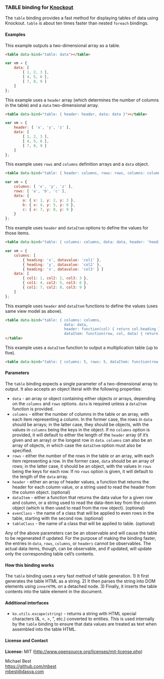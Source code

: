 ﻿### **TABLE** binding for [Knockout](http://knockoutjs.com/)

The `table` binding provides a fast method for displaying tables of data using Knockout. `table` is about ten times faster than nested `foreach` bindings.

#### Examples

This example outputs a two-dimensional array as a table.

```html
<table data-bind="table: data"></table>
```

```javascript
var vm = {
    data: [
        [ 1, 2, 3 ],
        [ 4, 5, 6 ],
        [ 7, 8, 9 ]
    ]
};
```

This example uses a `header` array (which determines the number of columns in the table) and a `data` two-dimensional array.

```html
<table data-bind="table: { header: header, data: data }"></table>
```

```javascript
var vm = {
    header: [ 'x', 'y', 'z' ],
    data: [
        [ 1, 2, 3 ],
        [ 4, 5, 6 ],
        [ 7, 8, 9 ]
    ]
};
```

This example uses `rows` and `columns` definition arrays and a `data` object.

```html
<table data-bind="table: { header: columns, rows: rows, columns: columns, data: data }"></table>
```

```javascript
var vm = {
    columns: [ 'x', 'y', 'z' ],
    rows: [ 'a', 'b', 'c' ],
    data: {
        a: { x: 1, y: 2, y: 3 },
        b: { x: 4, y: 5, y: 6 },
        c: { x: 7, y: 8, y: 9 }
    }
};
```

This example uses `header` and `dataItem` options to define the values for those items.

```html
<table data-bind="table: { columns: columns, data: data, header: 'heading', dataItem: 'datavalue' }"></table>
```

```javascript
var vm = {
    columns: [
        { heading: 'x', datavalue: 'col1' },
        { heading: 'y', datavalue: 'col2' },
        { heading: 'x', datavalue: 'col3' } ]
    data: [
        { col1: 1, col2: 2, col3: 3 },
        { col1: 4, col2: 5, col3: 6 },
        { col1: 7, col2: 8, col3: 9 }
    ]
};
```

This example uses `header` and `dataItem` functions to define the values (uses same view model as above).

```html
<table data-bind="table: { columns: columns,
                           data: data,
                           header: function(col) { return col.heading },
                           dataItem: function(row, col, data) { return data[row][col.datavalue] } }">
</table>
```

This example uses a `dataItem` function to output a multiplication table (up to five).

```html
<table data-bind="table: { columns: 5, rows: 5, dataItem: function(row, col) { return (row+1) * (col+1) } }"></table>
```


#### Parameters

The `table` binding expects a single parameter of a two-dimensional array to output. It also accepts an object literal with the following properties:

* `data` - an array or object containing either objects or arrays, depending on the `columns` and `rows` options. `data` is required unless a `dataItem` function is provided.
* `columns` - either the number of columns in the table or an array, with each item representing a column. In the former case, the rows in `data` should be arrays; in the latter case, they should be objects, with the values in `columns` being the keys in the object. If no `columns` option is provided, it will default to either the length of the `header` array (if it’s given and an array) or the longest row in `data`. `columns` can also be an array of objects, in which case the `dataItem` option must also be specified.
* `rows` - either the number of the rows in the table or an array, with each item representing a row. In the former case, `data` should be an array of rows; in the latter case, it should be an object, with the values in `rows` being the keys for each row. If no `rows` option is given, it will default to the length of the `data` array.
* `header` - either an array of header values, a function that returns the header for each column value, or a string used to read the header from the column object. (optional)
* `dataItem` - either a function that returns the data value for a given row and column, or a string used to read the data-item key from the column object (which is then used to read from the row object). (optional)
* `evenClass` - the name of a class that will be applied to even rows in the table, starting with the second row. (optional)
* `tableClass` - the name of a class that will be applied to table. (optional)

Any of the above parameters can be an observable and will cause the table to be regenerated if updated. For the purpose of making the binding faster, the entries in `data`, `rows`, `columns`, or `headers` cannot be observables. The actual data items, though, can be observable, and if updated, will update only the corresponding table cell’s contents.

#### How this binding works

The `table` binding uses a very fast method of table generation. 1) It first generates the table HTML as a string. 2) It then parses the string into DOM elements using `innerHTML` on a detached node. 3) Finally, it inserts the table contents into the table element in the document.

#### Additional interfaces

* `ko.utils.escape(string)` - returns a string with HTML special characters (&, <, >, ", etc.) converted to entities. This is used internally by the `table` binding to ensure that data values are treated as text when assembled into the table HTML.

#### License and Contact

**License:** MIT (http://www.opensource.org/licenses/mit-license.php)

Michael Best<br>
https://github.com/mbest<br>
mbest@dasya.com
